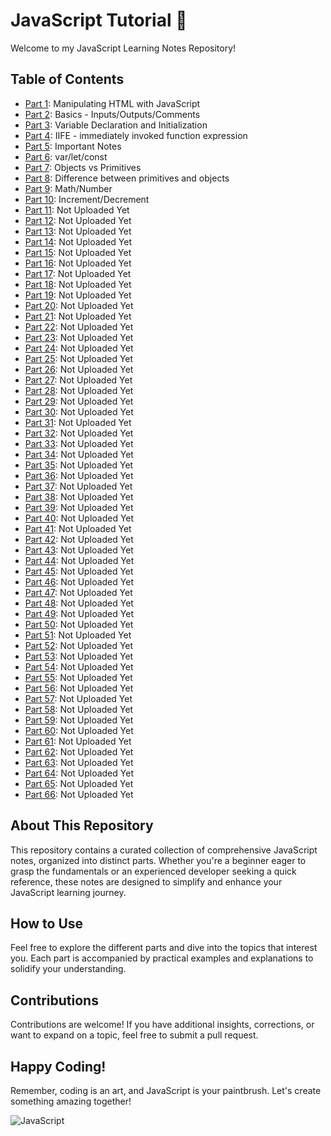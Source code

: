 # JavaScript Tutorial 🚀

Welcome to my JavaScript Learning Notes Repository!

## Table of Contents

- [Part 1](./JavaScript-P1/): Manipulating HTML with JavaScript
- [Part 2](./JavaScript-P2/): Basics - Inputs/Outputs/Comments
- [Part 3](./JavaScript-P3/): Variable Declaration and Initialization
- [Part 4](./JavaScript-P4/): IIFE - immediately invoked function expression
- [Part 5](./JavaScript-P5/): Important Notes
- [Part 6](./JavaScript-P6/): var/let/const
- [Part 7](./JavaScript-P7/): Objects vs Primitives
- [Part 8](./JavaScript-P8/): Difference between primitives and objects
- [Part 9](./JavaScript-P9/): Math/Number
- [Part 10](./JavaScript-P10/): Increment/Decrement
- [Part 11](./JavaScript-P11/): Not Uploaded Yet
- [Part 12](./JavaScript-P12/): Not Uploaded Yet
- [Part 13](./JavaScript-P13/): Not Uploaded Yet
- [Part 14](./JavaScript-P14/): Not Uploaded Yet
- [Part 15](./JavaScript-P15/): Not Uploaded Yet
- [Part 16](./JavaScript-P16/): Not Uploaded Yet
- [Part 17](./JavaScript-P17/): Not Uploaded Yet
- [Part 18](./JavaScript-P18/): Not Uploaded Yet
- [Part 19](./JavaScript-P19/): Not Uploaded Yet
- [Part 20](./JavaScript-P20/): Not Uploaded Yet
- [Part 21](./JavaScript-P21/): Not Uploaded Yet
- [Part 22](./JavaScript-P22/): Not Uploaded Yet
- [Part 23](./JavaScript-P23/): Not Uploaded Yet
- [Part 24](./JavaScript-P24/): Not Uploaded Yet
- [Part 25](./JavaScript-P25/): Not Uploaded Yet
- [Part 26](./JavaScript-P26/): Not Uploaded Yet
- [Part 27](./JavaScript-P27/): Not Uploaded Yet
- [Part 28](./JavaScript-P28/): Not Uploaded Yet
- [Part 29](./JavaScript-P29/): Not Uploaded Yet
- [Part 30](./JavaScript-P30/): Not Uploaded Yet
- [Part 31](./JavaScript-P31/): Not Uploaded Yet
- [Part 32](./JavaScript-P32/): Not Uploaded Yet
- [Part 33](./JavaScript-P33/): Not Uploaded Yet
- [Part 34](./JavaScript-P34/): Not Uploaded Yet
- [Part 35](./JavaScript-P35/): Not Uploaded Yet
- [Part 36](./JavaScript-P36/): Not Uploaded Yet
- [Part 37](./JavaScript-P37/): Not Uploaded Yet
- [Part 38](./JavaScript-P38/): Not Uploaded Yet
- [Part 39](./JavaScript-P39/): Not Uploaded Yet
- [Part 40](./JavaScript-P40/): Not Uploaded Yet
- [Part 41](./JavaScript-P41/): Not Uploaded Yet
- [Part 42](./JavaScript-P42/): Not Uploaded Yet
- [Part 43](./JavaScript-P43/): Not Uploaded Yet
- [Part 44](./JavaScript-P44/): Not Uploaded Yet
- [Part 45](./JavaScript-P45/): Not Uploaded Yet
- [Part 46](./JavaScript-P46/): Not Uploaded Yet
- [Part 47](./JavaScript-P47/): Not Uploaded Yet
- [Part 48](./JavaScript-P48/): Not Uploaded Yet
- [Part 49](./JavaScript-P49/): Not Uploaded Yet
- [Part 50](./JavaScript-P50/): Not Uploaded Yet
- [Part 51](./JavaScript-P51/): Not Uploaded Yet
- [Part 52](./JavaScript-P52/): Not Uploaded Yet
- [Part 53](./JavaScript-P53/): Not Uploaded Yet
- [Part 54](./JavaScript-P54/): Not Uploaded Yet
- [Part 55](./JavaScript-P55/): Not Uploaded Yet
- [Part 56](./JavaScript-P56/): Not Uploaded Yet
- [Part 57](./JavaScript-P57/): Not Uploaded Yet
- [Part 58](./JavaScript-P58/): Not Uploaded Yet
- [Part 59](./JavaScript-P59/): Not Uploaded Yet
- [Part 60](./JavaScript-P60/): Not Uploaded Yet
- [Part 61](./JavaScript-P61/): Not Uploaded Yet
- [Part 62](./JavaScript-P62/): Not Uploaded Yet
- [Part 63](./JavaScript-P63/): Not Uploaded Yet
- [Part 64](./JavaScript-P64/): Not Uploaded Yet
- [Part 65](./JavaScript-P65/): Not Uploaded Yet
- [Part 66](./JavaScript-P66/): Not Uploaded Yet

## About This Repository

This repository contains a curated collection of comprehensive JavaScript notes, organized into distinct parts. Whether you're a beginner eager to grasp the fundamentals or an experienced developer seeking a quick reference, these notes are designed to simplify and enhance your JavaScript learning journey.

## How to Use

Feel free to explore the different parts and dive into the topics that interest you. Each part is accompanied by practical examples and explanations to solidify your understanding.

## Contributions

Contributions are welcome! If you have additional insights, corrections, or want to expand on a topic, feel free to submit a pull request.

## Happy Coding!

Remember, coding is an art, and JavaScript is your paintbrush. Let's create something amazing together!

![JavaScript](https://media.giphy.com/media/ln7z2eWriiQAllfVcn/giphy.gif)
